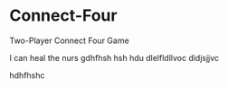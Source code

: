 # Connect-Four
Two-Player Connect Four Game


I can heal the nurs
gdhfhsh hsh hdu 
dlelfldllvoc
didjsjjvc

hdhfhshc